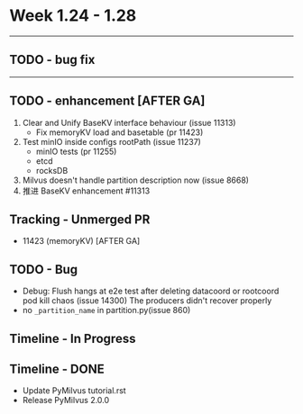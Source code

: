 # Week 1.24 - 1.28

---
## TODO - bug fix

---
## TODO - enhancement [AFTER GA]
1. Clear and Unify BaseKV interface behaviour (issue 11313)
    - Fix memoryKV load and basetable (pr 11423)
2. Test minIO inside configs rootPath (issue 11237)
    - minIO tests (pr 11255)
    - etcd
    - rocksDB
3. Milvus doesn't handle partition description now (issue 8668)
4. 推进 BaseKV enhancement #11313

## Tracking - Unmerged PR
- 11423 (memoryKV) [AFTER GA]

## TODO - Bug
- Debug: Flush hangs at e2e test after deleting datacoord or rootcoord pod kill chaos (issue 14300)
    The producers didn't recover properly
- no `_partition_name` in partition.py(issue 860)

## Timeline - In Progress

## Timeline - DONE
- Update PyMilvus tutorial.rst
- Release PyMilvus 2.0.0
